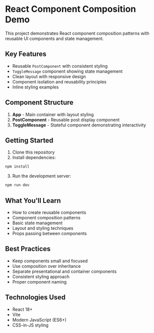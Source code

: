 # React Component Composition Demo

This project demonstrates React component composition patterns with reusable UI components and state management.

## Key Features

- Reusable `PostComponent` with consistent styling
- `ToggleMessage` component showing state management
- Clean layout with responsive design
- Component isolation and reusability principles
- Inline styling examples

## Component Structure

1. **App** - Main container with layout styling
2. **PostComponent** - Reusable post display component
3. **ToggleMessage** - Stateful component demonstrating interactivity

## Getting Started

1. Clone this repository
2. Install dependencies:
```bash
npm install
```
3. Run the development server:
```bash
npm run dev
```


## What You'll Learn

- How to create reusable components
- Component composition patterns
- Basic state management
- Layout and styling techniques
- Props passing between components

## Best Practices

- Keep components small and focused
- Use composition over inheritance
- Separate presentational and container components
- Consistent styling approach
- Proper component naming

## Technologies Used

- React 18+
- Vite
- Modern JavaScript (ES6+)
- CSS-in-JS styling

